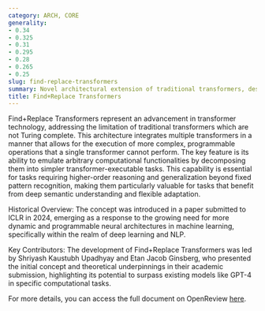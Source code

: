 ```yaml
---
category: ARCH, CORE
generality:
- 0.34
- 0.325
- 0.31
- 0.295
- 0.28
- 0.265
- 0.25
slug: find-replace-transformers
summary: Novel architectural extension of traditional transformers, designed to achieve Turing completeness and enhance model performance on complex tasks.
title: Find+Replace Transformers
---
```


Find+Replace Transformers represent an advancement in transformer technology, addressing the limitation of traditional transformers which are not Turing complete. This architecture integrates multiple transformers in a manner that allows for the execution of more complex, programmable operations that a single transformer cannot perform. The key feature is its ability to emulate arbitrary computational functionalities by decomposing them into simpler transformer-executable tasks. This capability is essential for tasks requiring higher-order reasoning and generalization beyond fixed pattern recognition, making them particularly valuable for tasks that benefit from deep semantic understanding and flexible adaptation.

Historical Overview: The concept was introduced in a paper submitted to ICLR in 2024, emerging as a response to the growing need for more dynamic and programmable neural architectures in machine learning, specifically within the realm of deep learning and NLP.

Key Contributors: The development of Find+Replace Transformers was led by Shriyash Kaustubh Upadhyay and Etan Jacob Ginsberg, who presented the initial concept and theoretical underpinnings in their academic submission, highlighting its potential to surpass existing models like GPT-4 in specific computational tasks.

For more details, you can access the full document on OpenReview [here](https://openreview.net/forum?id=MGWsPGogLH&trk=public_post_comment-text).